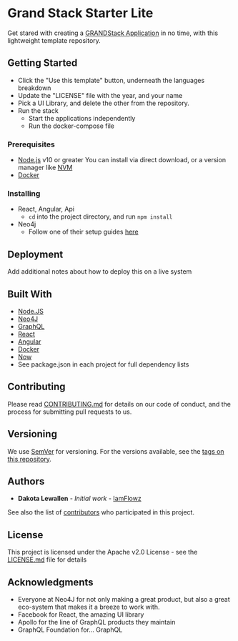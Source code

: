 # Grand Stack Starter Lite

Get stared with creating a [GRANDStack Application](grandstack.io) in no time, with this lightweight template repository.

## Getting Started

- Click the "Use this template" button, underneath the languages breakdown
- Update the "LICENSE" file with the year, and your name
- Pick a UI Library, and delete the other from the repository.
- Run the stack
  - Start the applications independently
  - Run the docker-compose file

### Prerequisites

- [Node.js](https://nodejs.org/en/download/) v10 or greater
  You can install via direct download, or a version manager like [NVM](https://github.com/nvm-sh/nvm)
- [Docker](https://docs.docker.com/get-docker/)

### Installing

- React, Angular, Api
  - `cd` into the project directory, and run `npm install`
- Neo4j
  - Follow one of their setup guides [here](https://neo4j.com/docs/operations-manual/current/installation/)

## Deployment

Add additional notes about how to deploy this on a live system

## Built With

- [Node.JS](nodejs.org)
- [Neo4J](neo4j.com)
- [GraphQL](graphql.org)
- [React](reactjs.org)
- [Angular](angular.io)
- [Docker](www.docker.com)
- [Now](https://github.com/zeit/now)
- See package.json in each project for full dependency lists

## Contributing

Please read [CONTRIBUTING.md](https://github.com/iamflowz/) for details on our code of conduct, and the process for submitting pull requests to us.

## Versioning

We use [SemVer](http://semver.org/) for versioning. For the versions available, see the [tags on this repository](https://github.com/iamflowz/grand-stack-starter-lite/tags).

## Authors

- **Dakota Lewallen** - _Initial work_ - [IamFlowz](https://github.com/IamFlowz)

See also the list of [contributors](https://github.com/your/project/contributors) who participated in this project.

## License

This project is licensed under the Apache v2.0 License - see the [LICENSE.md](LICENSE.md) file for details

## Acknowledgments

- Everyone at Neo4J for not only making a great product, but also a great eco-system that makes it a breeze to work with.
- Facebook for React, the amazing UI library
- Apollo for the line of GraphQL products they maintain
- GraphQL Foundation for... GraphQL
